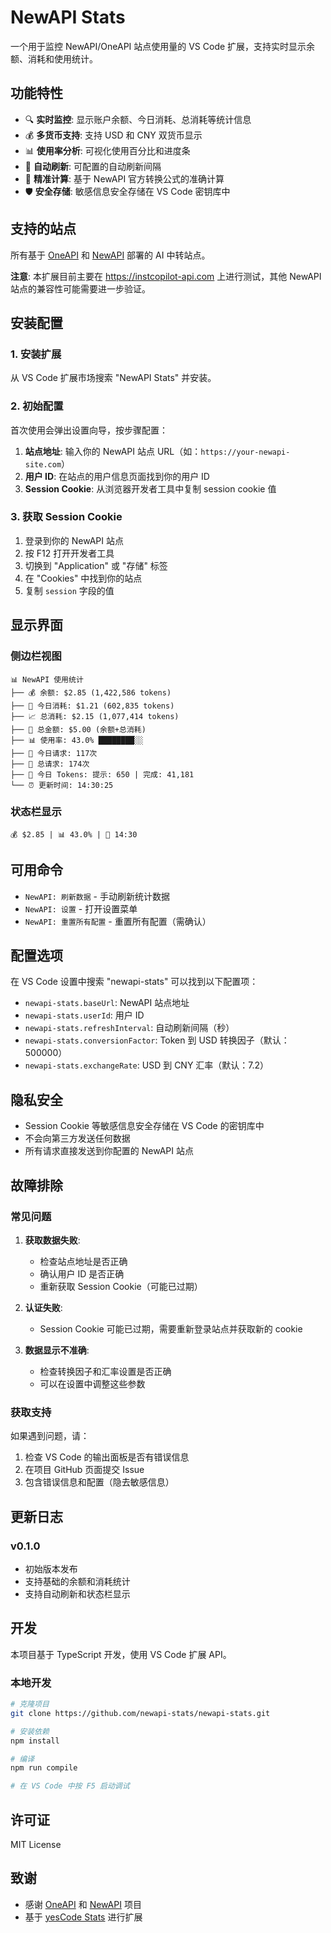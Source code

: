# NewAPI Stats

一个用于监控 NewAPI/OneAPI 站点使用量的 VS Code 扩展，支持实时显示余额、消耗和使用统计。

## 功能特性

- 🔍 **实时监控**: 显示账户余额、今日消耗、总消耗等统计信息
- 💰 **多货币支持**: 支持 USD 和 CNY 双货币显示
- 📊 **使用率分析**: 可视化使用百分比和进度条
- 🔄 **自动刷新**: 可配置的自动刷新间隔
- 🎯 **精准计算**: 基于 NewAPI 官方转换公式的准确计算
- 🛡️ **安全存储**: 敏感信息安全存储在 VS Code 密钥库中

## 支持的站点

所有基于 [OneAPI](https://github.com/songquanpeng/one-api) 和 [NewAPI](https://github.com/QuantumNous/new-api) 部署的 AI 中转站点。

**注意**: 本扩展目前主要在 https://instcopilot-api.com 上进行测试，其他 NewAPI 站点的兼容性可能需要进一步验证。

## 安装配置

### 1. 安装扩展

从 VS Code 扩展市场搜索 "NewAPI Stats" 并安装。

### 2. 初始配置

首次使用会弹出设置向导，按步骤配置：

1. **站点地址**: 输入你的 NewAPI 站点 URL（如：`https://your-newapi-site.com`）
2. **用户 ID**: 在站点的用户信息页面找到你的用户 ID
3. **Session Cookie**: 从浏览器开发者工具中复制 session cookie 值

### 3. 获取 Session Cookie

1. 登录到你的 NewAPI 站点
2. 按 F12 打开开发者工具
3. 切换到 "Application" 或 "存储" 标签
4. 在 "Cookies" 中找到你的站点
5. 复制 `session` 字段的值

## 显示界面

### 侧边栏视图
```
📊 NewAPI 使用统计
├── 💰 余额: $2.85 (1,422,586 tokens)
├── 📅 今日消耗: $1.21 (602,835 tokens)  
├── 📈 总消耗: $2.15 (1,077,414 tokens)
├── 💎 总金额: $5.00 (余额+总消耗)
├── 📊 使用率: 43.0% ████████░░
├── 🔢 今日请求: 117次
├── 🔢 总请求: 174次
├── 📝 今日 Tokens: 提示: 650 | 完成: 41,181
└── ⏰ 更新时间: 14:30:25
```

### 状态栏显示
`💰 $2.85 | 📊 43.0% | 🔄 14:30`

## 可用命令

- `NewAPI: 刷新数据` - 手动刷新统计数据
- `NewAPI: 设置` - 打开设置菜单
- `NewAPI: 重置所有配置` - 重置所有配置（需确认）

## 配置选项

在 VS Code 设置中搜索 "newapi-stats" 可以找到以下配置项：

- `newapi-stats.baseUrl`: NewAPI 站点地址
- `newapi-stats.userId`: 用户 ID
- `newapi-stats.refreshInterval`: 自动刷新间隔（秒）
- `newapi-stats.conversionFactor`: Token 到 USD 转换因子（默认：500000）
- `newapi-stats.exchangeRate`: USD 到 CNY 汇率（默认：7.2）

## 隐私安全

- Session Cookie 等敏感信息安全存储在 VS Code 的密钥库中
- 不会向第三方发送任何数据
- 所有请求直接发送到你配置的 NewAPI 站点

## 故障排除

### 常见问题

1. **获取数据失败**: 
   - 检查站点地址是否正确
   - 确认用户 ID 是否正确
   - 重新获取 Session Cookie（可能已过期）

2. **认证失败**:
   - Session Cookie 可能已过期，需要重新登录站点并获取新的 cookie

3. **数据显示不准确**:
   - 检查转换因子和汇率设置是否正确
   - 可以在设置中调整这些参数

### 获取支持

如果遇到问题，请：

1. 检查 VS Code 的输出面板是否有错误信息
2. 在项目 GitHub 页面提交 Issue
3. 包含错误信息和配置（隐去敏感信息）

## 更新日志

### v0.1.0
- 初始版本发布
- 支持基础的余额和消耗统计
- 支持自动刷新和状态栏显示

## 开发

本项目基于 TypeScript 开发，使用 VS Code 扩展 API。

### 本地开发

```bash
# 克隆项目
git clone https://github.com/newapi-stats/newapi-stats.git

# 安装依赖
npm install

# 编译
npm run compile

# 在 VS Code 中按 F5 启动调试
```

## 许可证

MIT License

## 致谢

- 感谢 [OneAPI](https://github.com/songquanpeng/one-api) 和 [NewAPI](https://github.com/QuantumNous/new-api) 项目
- 基于 [yesCode Stats](https://github.com/StevenQi7/yesCode-Stats) 进行扩展